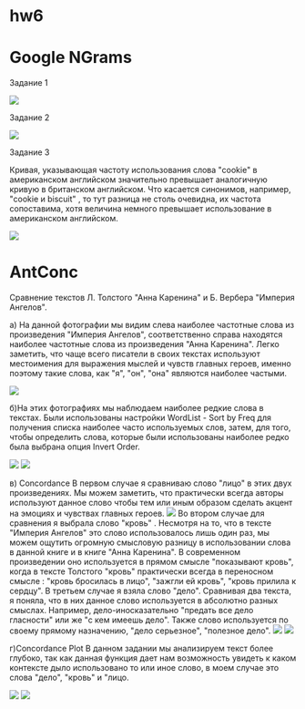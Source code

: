 # hw6

# Google NGrams

Задание 1

![](https://raw.githubusercontent.com/anastasiagrechenko/hw6/master/цг.png)

Задание 2

![](https://raw.githubusercontent.com/anastasiagrechenko/hw6/master/цг2.png)

Задание 3

Кривая, указывающая частоту использования слова "cookie" в американском английском значительно превышает аналогичную кривую в британском английском. Что касается синонимов, например, "cookie и biscuit" , то тут  разница не столь очевидна, их частота сопоставима, хотя величина немного превышает использование в американском английском.

![](https://raw.githubusercontent.com/anastasiagrechenko/hw6/master/цг3.png)

# AntConc

Сравнение текстов Л. Толстого "Анна Каренина" и Б. Вербера "Империя Ангелов".

а) На данной фотографии мы видим слева наиболее частотные слова из произведения "Империя Ангелов", соответственно справа находятся наиболее частотные слова из произведения "Анна Каренина". Легко заметить, что чаще всего писатели в своих текстах используют местоимения для выражения мыслей и чувств главных героев, именно поэтому такие слова, как "я", "он", "она" являются наиболее частыми.

![](https://raw.githubusercontent.com/anastasiagrechenko/hw6/master/цг%204.png)

б)На этих фотографиях мы наблюдаем наиболее редкие слова в текстах. Были использованы настройки WordList - Sort by Freq для получения списка наиболее часто используемых слов, затем, для того, чтобы определить слова, которые были использованы наиболее редко была выбрана опция Invert Order. 

![](https://raw.githubusercontent.com/anastasiagrechenko/hw6/master/цг%205.png)
![](https://raw.githubusercontent.com/anastasiagrechenko/hw6/master/цг%205(2).png)

в) Concordance
В первом случае я сравниваю слово "лицо" в этих двух произведениях. Мы можем заметить, что практически всегда авторы используют данное слово чтобы тем или иным образом сделать акцент на эмоциях и чувствах главных героев.
![](https://raw.githubusercontent.com/anastasiagrechenko/hw6/master/цг6.png)
Во втором случае для сравнения я выбрала слово "кровь" . Несмотря на то, что в тексте "Империя Ангелов" это слово использовалось лишь один раз, мы можем ощутить огромную смысловую разницу в использовании слова в данной книге и в книге "Анна Каренина". В современном произведении оно используется в прямом смысле "показывают кровь", когда в тексте Толстого  "кровь" практически всегда в переносном смысле : "кровь бросилась в лицо", "зажгли ей кровь", "кровь прилила к сердцу".
В третьем случае я взяла слово "дело". Сравнивая два текста, я поняла, что в них данное слово используется в абсолютно разных смыслах. Например, дело-иносказательно "предать все дело гласности" или же "с кем имеешь дело". Также слово используется по своему прямому назначению, "дело серьезное", "полезное дело".
![](https://raw.githubusercontent.com/anastasiagrechenko/hw6/master/цг7.png)
![](https://raw.githubusercontent.com/anastasiagrechenko/hw6/master/цг8.png)

г)Concordance Plot
В данном задании мы анализируем текст более глубоко, так как данная функция дает нам возможность увидеть к каком контексте дыло использовано то или иное слово, в моем случае это слова "дело", "кровь" и "лицо.

![](https://raw.githubusercontent.com/anastasiagrechenko/hw6/master/цг9.png)
![](https://raw.githubusercontent.com/anastasiagrechenko/hw6/master/цг10.png)









